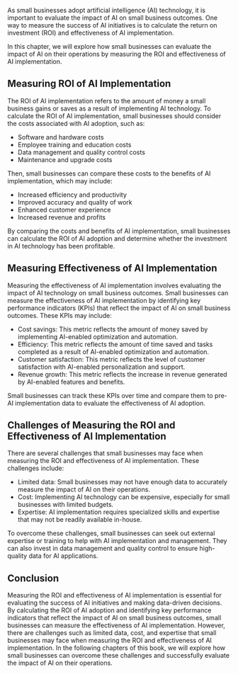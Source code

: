 

As small businesses adopt artificial intelligence (AI) technology, it is important to evaluate the impact of AI on small business outcomes. One way to measure the success of AI initiatives is to calculate the return on investment (ROI) and effectiveness of AI implementation.

In this chapter, we will explore how small businesses can evaluate the impact of AI on their operations by measuring the ROI and effectiveness of AI implementation.

Measuring ROI of AI Implementation
----------------------------------

The ROI of AI implementation refers to the amount of money a small business gains or saves as a result of implementing AI technology. To calculate the ROI of AI implementation, small businesses should consider the costs associated with AI adoption, such as:

* Software and hardware costs
* Employee training and education costs
* Data management and quality control costs
* Maintenance and upgrade costs

Then, small businesses can compare these costs to the benefits of AI implementation, which may include:

* Increased efficiency and productivity
* Improved accuracy and quality of work
* Enhanced customer experience
* Increased revenue and profits

By comparing the costs and benefits of AI implementation, small businesses can calculate the ROI of AI adoption and determine whether the investment in AI technology has been profitable.

Measuring Effectiveness of AI Implementation
--------------------------------------------

Measuring the effectiveness of AI implementation involves evaluating the impact of AI technology on small business outcomes. Small businesses can measure the effectiveness of AI implementation by identifying key performance indicators (KPIs) that reflect the impact of AI on small business outcomes. These KPIs may include:

* Cost savings: This metric reflects the amount of money saved by implementing AI-enabled optimization and automation.
* Efficiency: This metric reflects the amount of time saved and tasks completed as a result of AI-enabled optimization and automation.
* Customer satisfaction: This metric reflects the level of customer satisfaction with AI-enabled personalization and support.
* Revenue growth: This metric reflects the increase in revenue generated by AI-enabled features and benefits.

Small businesses can track these KPIs over time and compare them to pre-AI implementation data to evaluate the effectiveness of AI adoption.

Challenges of Measuring the ROI and Effectiveness of AI Implementation
----------------------------------------------------------------------

There are several challenges that small businesses may face when measuring the ROI and effectiveness of AI implementation. These challenges include:

* Limited data: Small businesses may not have enough data to accurately measure the impact of AI on their operations.
* Cost: Implementing AI technology can be expensive, especially for small businesses with limited budgets.
* Expertise: AI implementation requires specialized skills and expertise that may not be readily available in-house.

To overcome these challenges, small businesses can seek out external expertise or training to help with AI implementation and management. They can also invest in data management and quality control to ensure high-quality data for AI applications.

Conclusion
----------

Measuring the ROI and effectiveness of AI implementation is essential for evaluating the success of AI initiatives and making data-driven decisions. By calculating the ROI of AI adoption and identifying key performance indicators that reflect the impact of AI on small business outcomes, small businesses can measure the effectiveness of AI implementation. However, there are challenges such as limited data, cost, and expertise that small businesses may face when measuring the ROI and effectiveness of AI implementation. In the following chapters of this book, we will explore how small businesses can overcome these challenges and successfully evaluate the impact of AI on their operations.


